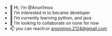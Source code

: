 - 👋 Hi, I’m @Anon1moo
- 👀 I’m interested in to became developer
- 🌱 I’m currently learning python, and java
- 💞️ I’m looking to collaborate on none for now
- 📫 you can reach:or anonimoo.2124@gmail.com

